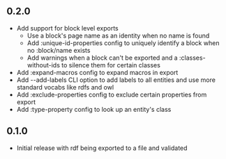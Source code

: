 ## 0.2.0

* Add support for block level exports
  * Use a block's page name as an identity when no name is found
  * Add :unique-id-properties config to uniquely identify a block when no
    :block/name exists
  * Add warnings when a block can't be exported and a :classes-without-ids to
    silence them for certain classes
* Add :expand-macros config to expand macros in export
* Add --add-labels CLI option to add labels to all entities and use more
  standard vocabs like rdfs and owl
* Add :exclude-properties config to exclude certain properties from export
* Add :type-property config to look up an entity's class

## 0.1.0

* Initial release with rdf being exported to a file and validated
